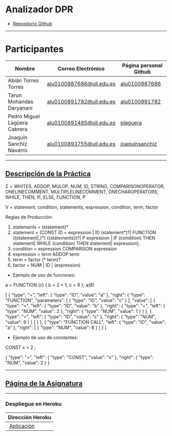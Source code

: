 # Analizador DPR

* [Repositorio Github](https://github.com/ULL-ESIT-PL-1617/analizador-dpr-pedro-tarun-joaquin-abian)

---

# Participantes

| Nombre | Correo Electrónico | Página personal Github |
| --- | --- | --- |
| Abián Torres Torres | alu0100887686@ull.edu.es | [alu0100887686](https://alu0100887686.github.io/) |
| Tarun Mohandas Daryanani | alu0100891782@ull.edu.es | [alu0100891782](https://alu0100891782.github.io/) |
| Pedro Miguel Lagüera Cabrera | alu0100891485@ull.edu.es | [plaguera](https://plaguera.github.io/) |
| Joaquín Sanchiz Navarro | alu0100893755@ull.edu.es | [joaquinsanchiz](https://joaquinsanchiz.github.io/) |

---

## [Descripción de la Práctica](https://casianorodriguezleon.gitbooks.io/ull-esit-1617/content/practicas/practicarecdescparser.html)

Σ = WHITES, ADDOP, MULOP, NUM, ID, STRING, COMPARISONOPERATOR, ONELINECOMMENT, MULTIPLELINECOMMENT, ONECHAROPERATORS, 
WHILE, THEN, IF, ELSE, FUNCTION, P 

V = statement, condition, statements, expression, condition, term, factor

Reglas de Producción:
1. statements = (statement)*
2. statement  = (CONST ID = expression | ID (statement*)?| FUNCTION ((statement|,)*) ({statements})?| P expression | IF (condition) THEN statement| WHILE (condition) THEN statement| expression);
3. condition  = expression COMPARISON expression
4. expression = term ADDOP term
5. term       = factor (* term)?
6. factor     = NUM | ID | (expression)

* Ejemplo de uso de funciones:

a = FUNCTION (c) {
 b = 2 + 1;
 c = 9
};
a(8)


[
  {
    "type": "=",
    "left": {
      "type": "ID",
      "value": "a"
    },
    "right": {
      "type": "FUNCTION",
      "parameters": [
        {
          "type": "ID",
          "value": "c"
        }
      ],
      "value": [
        {
          "type": "=",
          "left": {
            "type": "ID",
            "value": "b"
          },
          "right": {
            "type": "+",
            "left": {
              "type": "NUM",
              "value": 2
            },
            "right": {
              "type": "NUM",
              "value": 1
            }
          }
        },
        {
          "type": "=",
          "left": {
            "type": "ID",
            "value": "c"
          },
          "right": {
            "type": "NUM",
            "value": 9
          }
        }
      ]
    }
  },
  {
    "type": "FUNCTION CALL",
    "left": {
      "type": "ID",
      "value": "a"
    },
    "right": [
      {
        "type": "NUM",
        "value": 8
      }
    ]
  }
 ] 

* Ejemplo de uso de constantes:

CONST x = 2 ;

{
  "type": "=",
  "left": {
    "type": "CONST",
    "value": "x"
  },
  "right": {
    "type": "NUM",
    "value": 2
  }
}

---

## [Página de la Asignatura](https://campusvirtual.ull.es/1617/course/view.php?id=1148)

---

### Despliegue en Heroku

| Dirección Heroku |
| ---  |
|  [Aplicación](https://blooming-temple-32843.herokuapp.com/) |

